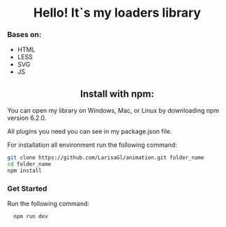 <h1 align="center">Hello! It`s my loaders library</h1>

### Bases on:

- HTML
- LESS
- SVG
- JS

<h2 align="center">Install with npm:</h2>

You can open my library on Windows, Mac, or Linux by downloading npm version 6.2.0.

All plugins you need you can see in my package.json file.

For installation all environment run the following command:
```bash
git clone https://github.com/LarisaGl/animation.git folder_name
cd folder_name
npm install
```

### Get Started
  Run the following command:
```bash
  npm run dev
```
